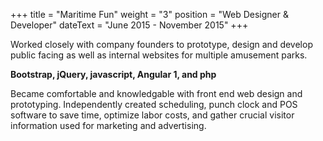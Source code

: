 +++
title = "Maritime Fun"
weight = "3"
position = "Web Designer & Developer"
dateText = "June 2015 - November 2015"
+++

Worked closely with company founders to prototype, design and develop public facing as well as internal websites for multiple amusement parks.

**Bootstrap, jQuery, javascript, Angular 1, and php**

<!--more-->

Became comfortable and knowledgable with front end web design and prototyping. Independently created scheduling, punch clock and POS software to save time, optimize labor costs, and gather crucial visitor information used for marketing and advertising.
